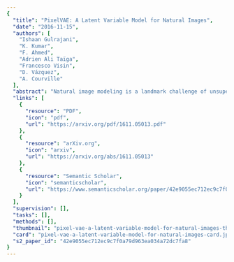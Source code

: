 ```yaml
---
{
  "title": "PixelVAE: A Latent Variable Model for Natural Images",
  "date": "2016-11-15",
  "authors": [
    "Ishaan Gulrajani",
    "K. Kumar",
    "F. Ahmed",
    "Adrien Ali Taïga",
    "Francesco Visin",
    "D. Vázquez",
    "A. Courville"
  ],
  "abstract": "Natural image modeling is a landmark challenge of unsupervised learning. Variational Autoencoders (VAEs) learn a useful latent representation and model global structure well but have difficulty capturing small details. PixelCNN models details very well, but lacks a latent code and is difficult to scale for capturing large structures. We present PixelVAE, a VAE model with an autoregressive decoder based on PixelCNN. Our model requires very few expensive autoregressive layers compared to PixelCNN and learns latent codes that are more compressed than a standard VAE while still capturing most non-trivial structure. Finally, we extend our model to a hierarchy of latent variables at different scales. Our model achieves state-of-the-art performance on binarized MNIST, competitive performance on 64 × 64 ImageNet, and high-quality samples on the LSUN bedrooms dataset.",
  "links": [
    {
      "resource": "PDF",
      "icon": "pdf",
      "url": "https://arxiv.org/pdf/1611.05013.pdf"
    },
    {
      "resource": "arXiv.org",
      "icon": "arxiv",
      "url": "https://arxiv.org/abs/1611.05013"
    },
    {
      "resource": "Semantic Scholar",
      "icon": "semanticscholar",
      "url": "https://www.semanticscholar.org/paper/42e9055ec712ec9c7f0a79d963ea034a72dc7fa8"
    }
  ],
  "supervision": [],
  "tasks": [],
  "methods": [],
  "thumbnail": "pixel-vae-a-latent-variable-model-for-natural-images-thumb.jpg",
  "card": "pixel-vae-a-latent-variable-model-for-natural-images-card.jpg",
  "s2_paper_id": "42e9055ec712ec9c7f0a79d963ea034a72dc7fa8"
}
---
```



